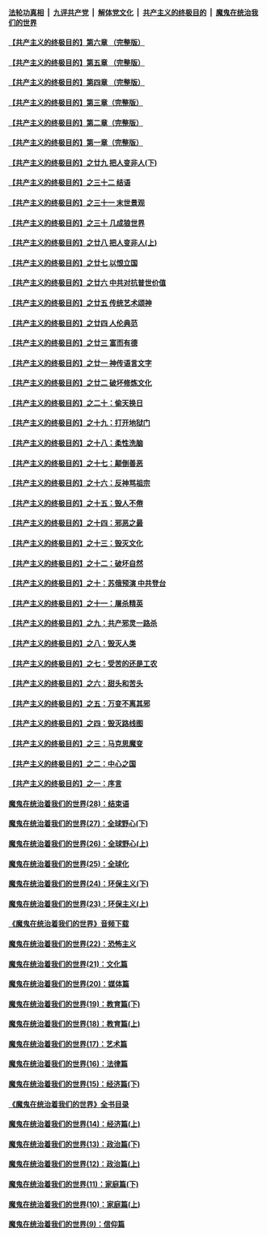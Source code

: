 ####  [法轮功真相](../../../../basic/blob/master/README.md?t=06270231) &nbsp;|&nbsp; [九评共产党](../../../../9ping.md/blob/master/README.md?t=06270231) &nbsp;|&nbsp; [解体党文化](../../../../jtdwh.md/blob/master/README.md?t=06270231)  &nbsp;|&nbsp; [共产主义的终极目的](../../../../gczydzjmd.md/blob/master/README.md?t=06270231) &nbsp;|&nbsp; [魔鬼在统治我们的世界](../../../../mgztzwmdsj.md/blob/master/README.md?t=06270231) 

#### [【共产主义的终极目的】第六章 （完整版）](../pages/nsc422/n11428913.md?t=06270231) 

#### [【共产主义的终极目的】第五章 （完整版）](../pages/nsc422/n11428912.md?t=06270231) 

#### [【共产主义的终极目的】第四章 （完整版）](../pages/nsc422/n11428907.md?t=06270231) 

#### [【共产主义的终极目的】第三章（完整版）](../pages/nsc422/n11428848.md?t=06270231) 

#### [【共产主义的终极目的】第二章（完整版）](../pages/nsc422/n11428831.md?t=06270231) 

#### [【共产主义的终极目的】第一章（完整版）](../pages/nsc422/n11417651.md?t=06270231) 

#### [【共产主义的终极目的】之廿九 把人变非人(下)](../pages/nsc422/n11344140.md?t=06270231) 

#### [【共产主义的终极目的】之三十二 结语](../pages/nsc422/n11360535.md?t=06270231) 

#### [【共产主义的终极目的】之三十一 末世景观](../pages/nsc422/n11351129.md?t=06270231) 

#### [【共产主义的终极目的】之三十 几成狼世界](../pages/nsc422/n11348280.md?t=06270231) 

#### [【共产主义的终极目的】之廿八 把人变非人(上)](../pages/nsc422/n11340492.md?t=06270231) 

#### [【共产主义的终极目的】之廿七 以恨立国](../pages/nsc422/n11336944.md?t=06270231) 

#### [【共产主义的终极目的】之廿六 中共对抗普世价值](../pages/nsc422/n11324785.md?t=06270231) 

#### [【共产主义的终极目的】之廿五 传统艺术颂神](../pages/nsc422/n11296396.md?t=06270231) 

#### [【共产主义的终极目的】之廿四 人伦典范](../pages/nsc422/n11296397.md?t=06270231) 

#### [【共产主义的终极目的】之廿三 富而有德](../pages/nsc422/n11283598.md?t=06270231) 

#### [【共产主义的终极目的】之廿一 神传语言文字](../pages/nsc422/n11263265.md?t=06270231) 

#### [【共产主义的终极目的】之廿二 破坏修炼文化](../pages/nsc422/n11245728.md?t=06270231) 

#### [【共产主义的终极目的】之二十：偷天换日](../pages/nsc422/n11238846.md?t=06270231) 

#### [【共产主义的终极目的】之十九：打开地狱门](../pages/nsc422/n11206376.md?t=06270231) 

#### [【共产主义的终极目的】之十八：柔性洗脑](../pages/nsc422/n11199994.md?t=06270231) 

#### [【共产主义的终极目的】之十七：颠倒善恶](../pages/nsc422/n11179782.md?t=06270231) 

#### [【共产主义的终极目的】之十六：反神骂祖宗](../pages/nsc422/n11166798.md?t=06270231) 

#### [【共产主义的终极目的】之十五：毁人不倦](../pages/nsc422/n11166792.md?t=06270231) 

#### [【共产主义的终极目的】之十四：邪恶之最](../pages/nsc422/n11150249.md?t=06270231) 

#### [【共产主义的终极目的】之十三：毁灭文化](../pages/nsc422/n11135227.md?t=06270231) 

#### [【共产主义的终极目的】之十二：破坏自然](../pages/nsc422/n11135214.md?t=06270231) 

#### [【共产主义的终极目的】之十：苏俄预演 中共登台](../pages/nsc422/n11118424.md?t=06270231) 

#### [【共产主义的终极目的】之十一：屠杀精英](../pages/nsc422/n11118442.md?t=06270231) 

#### [【共产主义的终极目的】之九：共产邪灵一路杀](../pages/nsc422/n11114139.md?t=06270231) 

#### [【共产主义的终极目的】之八：毁灭人类](../pages/nsc422/n11108503.md?t=06270231) 

#### [【共产主义的终极目的】之七：受苦的还是工农](../pages/nsc422/n11101809.md?t=06270231) 

#### [【共产主义的终极目的】之六：甜头和苦头](../pages/nsc422/n11096971.md?t=06270231) 

#### [【共产主义的终极目的】之五：万变不离其邪](../pages/nsc422/n11091285.md?t=06270231) 

#### [【共产主义的终极目的】之四：毁灭路线图](../pages/nsc422/n11086284.md?t=06270231) 

#### [【共产主义的终极目的】之三：马克思魔变](../pages/nsc422/n11061941.md?t=06270231) 

#### [【共产主义的终极目的】之二：中心之国](../pages/nsc422/n11047728.md?t=06270231) 

#### [【共产主义的终极目的】之一：序言](../pages/nsc422/n11086077.md?t=06270231) 

#### [魔鬼在统治着我们的世界(28)：结束语](../pages/nsc422/n10936246.md?t=06270231) 

#### [魔鬼在统治着我们的世界(27)：全球野心(下)](../pages/nsc422/n10928319.md?t=06270231) 

#### [魔鬼在统治着我们的世界(26)：全球野心(上)](../pages/nsc422/n10900318.md?t=06270231) 

#### [魔鬼在统治着我们的世界(25)：全球化](../pages/nsc422/n10788205.md?t=06270231) 

#### [魔鬼在统治着我们的世界(24)：环保主义(下)](../pages/nsc422/n10695307.md?t=06270231) 

#### [魔鬼在统治着我们的世界(23)：环保主义(上)](../pages/nsc422/n10688613.md?t=06270231) 

#### [《魔鬼在统治着我们的世界》音频下载](../pages/nsc422/n10635553.md?t=06270231) 

#### [魔鬼在统治着我们的世界(22)：恐怖主义](../pages/nsc422/n10614727.md?t=06270231) 

#### [魔鬼在统治着我们的世界(21)：文化篇](../pages/nsc422/n10597706.md?t=06270231) 

#### [魔鬼在统治着我们的世界(20)：媒体篇](../pages/nsc422/n10586579.md?t=06270231) 

#### [魔鬼在统治着我们的世界(19)：教育篇(下)](../pages/nsc422/n10564808.md?t=06270231) 

#### [魔鬼在统治着我们的世界(18)：教育篇(上)](../pages/nsc422/n10526970.md?t=06270231) 

#### [魔鬼在统治着我们的世界(17)：艺术篇](../pages/nsc422/n10499093.md?t=06270231) 

#### [魔鬼在统治着我们的世界(16)：法律篇](../pages/nsc422/n10485969.md?t=06270231) 

#### [魔鬼在统治着我们的世界(15)：经济篇(下)](../pages/nsc422/n10469975.md?t=06270231) 

#### [《魔鬼在统治着我们的世界》全书目录](../pages/nsc422/n10464261.md?t=06270231) 

#### [魔鬼在统治着我们的世界(14)：经济篇(上)](../pages/nsc422/n10457370.md?t=06270231) 

#### [魔鬼在统治着我们的世界(13)：政治篇(下)](../pages/nsc422/n10448270.md?t=06270231) 

#### [魔鬼在统治着我们的世界(12)：政治篇(上)](../pages/nsc422/n10444576.md?t=06270231) 

#### [魔鬼在统治着我们的世界(11)：家庭篇(下)](../pages/nsc422/n10440961.md?t=06270231) 

#### [魔鬼在统治着我们的世界(10)：家庭篇(上)](../pages/nsc422/n10435448.md?t=06270231) 

#### [魔鬼在统治着我们的世界(9)：信仰篇](../pages/nsc422/n10432159.md?t=06270231) 

